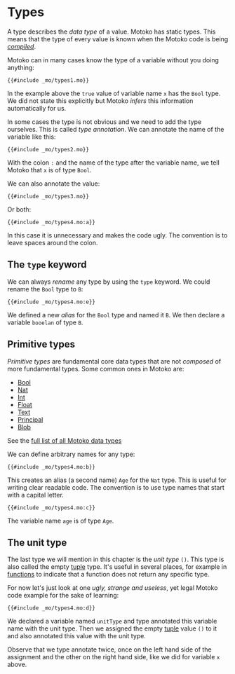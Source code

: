 # Types

A type describes the *data type* of a value. Motoko has static types. This means that the type of every value is known when the Motoko code is being [*compiled*](http://localhost:3000/internet-computer-programming-concepts/actor-to-canister.html).

Motoko can in many cases know the type of a variable without you doing anything:

```motoko
{{#include _mo/types1.mo}}
```

In the example above the `true` value of variable name `x` has the `Bool` type. We did not state this explicitly but Motoko *infers* this information automatically for us.

In some cases the type is not obvious and we need to add the type ourselves. This is called *type annotation*. We can annotate the name of the variable like this:

```motoko
{{#include _mo/types2.mo}}
```

With the colon `:` and the name of the type after the variable name, we tell Motoko that `x` is of type `Bool`.

We can also annotate the value:

```motoko
{{#include _mo/types3.mo}}
```

Or both:

```motoko
{{#include _mo/types4.mo:a}}
```
    
In this case it is unnecessary and makes the code ugly. The convention is to leave spaces around the colon.

## The `type` keyword
We can always *rename* any type by using the `type` keyword. We could rename the `Bool` type to `B`:
```motoko
{{#include _mo/types4.mo:e}}
```

We defined a new *alias* for the `Bool` type and named it `B`. We then declare a variable `booelan` of type `B`.

## Primitive types
*Primitive types* are fundamental core data types that are not *composed* of more fundamental types. Some common ones in Motoko are:  
- [Bool](/base-library/primitive-types/bool.html)
- [Nat](/base-library/primitive-types/nat.html)
- [Int](/base-library/primitive-types/int.html)
- [Float](/base-library/primitive-types/float.html)
- [Text](/base-library/primitive-types/text.html)
- [Principal](/base-library/primitive-types/principal.html)
- [Blob](/base-library/primitive-types/blob.html)

See the [full list of all Motoko data types](https://internetcomputer.org/docs/current/developer-docs/build/cdks/motoko-dfinity/language-manual#primitive-types)
 
We can define arbitrary names for any type:

```motoko
{{#include _mo/types4.mo:b}}
```   

This creates an alias (a second name) `Age` for the `Nat` type. This is useful for writing clear readable code. The convention is to use type names that start with a capital letter. 

```motoko
{{#include _mo/types4.mo:c}}
```

The variable name `age` is of type `Age`. 

## The unit type
The last type we will mention in this chapter is the *unit type* `()`. This type is also called the empty [tuple](types/tuples.html) type. It's useful in several places, for example in [functions](functions.html) to indicate that a function does not return any specific type.

For now let's just look at one *ugly, strange and useless*, yet legal Motoko code example for the sake of learning:

```motoko
{{#include _mo/types4.mo:d}}
```

We declared a variable named `unitType` and type annotated this variable name with the unit type. Then we assigned the empty [tuple](types/tuples.html) value `()` to it and also annotated this value with the unit type. 

Observe that we type annotate twice, once on the left hand side of the assignment and the other on the right hand side, like we did for variable `x` above.



